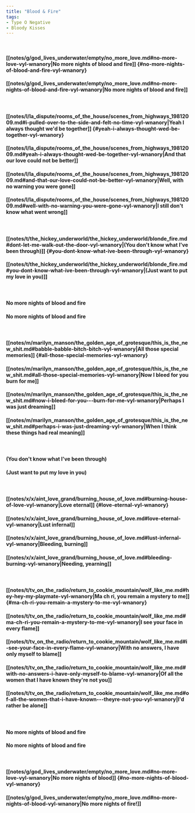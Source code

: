 ```yaml
---
title: "Blood & Fire"
tags:
- Type O Negative
- Bloody Kisses
---
```

&nbsp;
#### [[notes/g/god_lives_underwater/empty/no_more_love.md#no-more-love-vyl-wnanory|No more nights of blood and fire]] {#no-more-nights-of-blood-and-fire-vyl-wnanory}
#### [[notes/g/god_lives_underwater/empty/no_more_love.md#no-more-nights-of-blood-and-fire-vyl-wnanory|No more nights of blood and fire]]
&nbsp;
#### [[notes/l/la_dispute/rooms_of_the_house/scenes_from_highways_19812009.md#i-pulled-over-to-the-side-and-felt-no-time-vyl-wnanory|Yeah I always thought we'd be together]] {#yeah-i-always-thought-wed-be-together-vyl-wnanory}
#### [[notes/l/la_dispute/rooms_of_the_house/scenes_from_highways_19812009.md#yeah-i-always-thought-wed-be-together-vyl-wnanory|And that our love could not be better]]
#### [[notes/l/la_dispute/rooms_of_the_house/scenes_from_highways_19812009.md#and-that-our-love-could-not-be-better-vyl-wnanory|Well, with no warning you were gone]]
#### [[notes/l/la_dispute/rooms_of_the_house/scenes_from_highways_19812009.md#well-with-no-warning-you-were-gone-vyl-wnanory|I still don't know what went wrong]]
&nbsp;
#### [[notes/t/the_hickey_underworld/the_hickey_underworld/blonde_fire.md#dont-let-me-walk-out-the-door-vyl-wnanory|(You don't know what I've been through)]] {#you-dont-know-what-ive-been-through-vyl-wnanory}
#### [[notes/t/the_hickey_underworld/the_hickey_underworld/blonde_fire.md#you-dont-know-what-ive-been-through-vyl-wnanory|(Just want to put my love in you)]]
&nbsp;
#### No more nights of blood and fire
#### No more nights of blood and fire
&nbsp;
#### [[notes/m/marilyn_manson/the_golden_age_of_grotesque/this_is_the_new_shit.md#babble-babble-bitch-bitch-vyl-wnanory|All those special memories]] {#all-those-special-memories-vyl-wnanory}
#### [[notes/m/marilyn_manson/the_golden_age_of_grotesque/this_is_the_new_shit.md#all-those-special-memories-vyl-wnanory|Now I bleed for you   burn for me]]
#### [[notes/m/marilyn_manson/the_golden_age_of_grotesque/this_is_the_new_shit.md#now-i-bleed-for-you---burn-for-me-vyl-wnanory|Perhaps I was just dreaming]]
#### [[notes/m/marilyn_manson/the_golden_age_of_grotesque/this_is_the_new_shit.md#perhaps-i-was-just-dreaming-vyl-wnanory|When I think these things had real meaning]]
&nbsp;
#### (You don't know what I've been through)
#### (Just want to put my love in you)
&nbsp;
#### [[notes/x/x/aint_love_grand/burning_house_of_love.md#burning-house-of-love-vyl-wnanory|Love eternal]] {#love-eternal-vyl-wnanory}
#### [[notes/x/x/aint_love_grand/burning_house_of_love.md#love-eternal-vyl-wnanory|Lust infernal]]
#### [[notes/x/x/aint_love_grand/burning_house_of_love.md#lust-infernal-vyl-wnanory|Bleeding, burning]]
#### [[notes/x/x/aint_love_grand/burning_house_of_love.md#bleeding-burning-vyl-wnanory|Needing, yearning]]
&nbsp;
#### [[notes/t/tv_on_the_radio/return_to_cookie_mountain/wolf_like_me.md#hey-hey-my-playmate-vyl-wnanory|Ma ch ri, you remain a mystery to me]] {#ma-ch-ri-you-remain-a-mystery-to-me-vyl-wnanory}
#### [[notes/t/tv_on_the_radio/return_to_cookie_mountain/wolf_like_me.md#ma-ch-ri-you-remain-a-mystery-to-me-vyl-wnanory|I see your face in every flame]]
#### [[notes/t/tv_on_the_radio/return_to_cookie_mountain/wolf_like_me.md#i-see-your-face-in-every-flame-vyl-wnanory|With no answers, I have only myself to blame]]
#### [[notes/t/tv_on_the_radio/return_to_cookie_mountain/wolf_like_me.md#with-no-answers-i-have-only-myself-to-blame-vyl-wnanory|Of all the women that I have known   they're not you]]
#### [[notes/t/tv_on_the_radio/return_to_cookie_mountain/wolf_like_me.md#of-all-the-women-that-i-have-known---theyre-not-you-vyl-wnanory|I'd rather be alone]]
&nbsp;
#### No more nights of blood and fire
#### No more nights of blood and fire
&nbsp;
#### [[notes/g/god_lives_underwater/empty/no_more_love.md#no-more-love-vyl-wnanory|No more nights of blood]] {#no-more-nights-of-blood-vyl-wnanory}
#### [[notes/g/god_lives_underwater/empty/no_more_love.md#no-more-nights-of-blood-vyl-wnanory|No more nights of fire!]]
